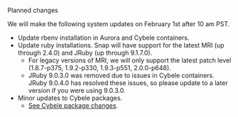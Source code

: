 Planned changes

We will make the following system updates on February 1st after 10 am PST. 

* Update rbenv installation in Aurora and Cybele containers.
* Update ruby installations. Snap will have support for the latest MRI (up through 2.4.0) and JRuby (up through 9.1.7.0).
    * For legacy versions of MRI, we will only support the latest patch level (1.8.7-p375, 1.9.2-p330, 1.9.3-p551, 2.0.0-p648).
    * JRuby 9.0.3.0 was removed due to issues in Cybele containers. JRuby 9.0.4.0 has resolved these issues, so please update to a later version if you were using 9.0.3.0.
* Minor updates to Cybele packages.
    * [See Cybele package changes](https://s3.amazonaws.com/whats-new-prod/assets/packages/ubuntu/diff-1051-to-1054.html).

